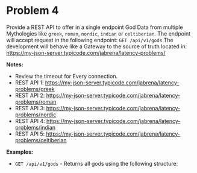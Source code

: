 # Problem 4

Provide a REST API to offer in a single endpoint God Data from multiple Mythologies like `greek`, `roman`, `nordic`, `indian` or `celtiberian`.
The endpoint will accept request in the following endpoint: `GET /api/v1/gods`
The development will behave like a Gateway to the source of truth located in: https://my-json-server.typicode.com/jabrena/latency-problems/

**Notes:**

- Review the timeout for Every connection.
- REST API 1: https://my-json-server.typicode.com/jabrena/latency-problems/greek
- REST API 2: https://my-json-server.typicode.com/jabrena/latency-problems/roman
- REST API 3: https://my-json-server.typicode.com/jabrena/latency-problems/nordic
- REST API 4: https://my-json-server.typicode.com/jabrena/latency-problems/indian
- REST API 5: https://my-json-server.typicode.com/jabrena/latency-problems/celtiberian

**Examples:**

- `GET /api/v1/gods` - Returns all gods using the following structure:

